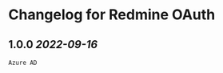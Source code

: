 Changelog for Redmine OAuth
==========================

1.0.0 *2022-09-16*
------------------

    Azure AD
